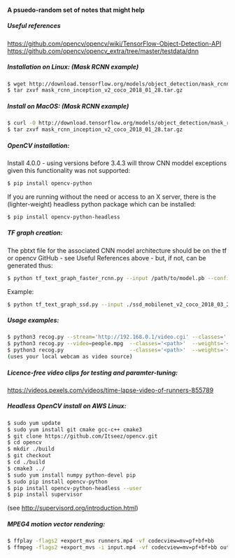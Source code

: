 #### A psuedo-random set of notes that might help

##### Useful references

https://github.com/opencv/opencv/wiki/TensorFlow-Object-Detection-API
https://github.com/opencv/opencv_extra/tree/master/testdata/dnn

##### Installation on Linux: (Mask RCNN example) 

```sh
$ wget http://download.tensorflow.org/models/object_detection/mask_rcnn_inception_v2_coco_2018_01_28.tar.gz
$ tar zxvf mask_rcnn_inception_v2_coco_2018_01_28.tar.gz
```

##### Install on MacOS: (Mask RCNN example)

```sh
$ curl -O http://download.tensorflow.org/models/object_detection/mask_rcnn_inception_v2_coco_2018_01_28.tar.gz
$ tar zxvf mask_rcnn_inception_v2_coco_2018_01_28.tar.gz
```

##### OpenCV installation:

Install 4.0.0 - using versions before 3.4.3 will throw CNN moddel exceptions given this functionality was not supported:

```sh
$ pip install opencv-python
```

If you are running without the need or access to an X server, there is the (lighter-weight) headless python package which can be installed:

```sh
$ pip install opencv-python-headless
```

##### TF graph creation:

The pbtxt file for the associated CNN model architecture should be on the tf or opencv GitHub - see Useful References above - but, if not, can be generated thus:

```sh
$ python tf_text_graph_faster_rcnn.py --input /path/to/model.pb --config /path/to/example.config --output /path/to/graph.pbtxt
```

Example:

```sh
$ python tf_text_graph_ssd.py --input ./ssd_mobilenet_v2_coco_2018_03_29/frozen_inference_graph.pb --config ./ssd_mobilenet_v2_coco.config --output ./ssd_mobilenet_v2_coco_2019_01_28.pbtxt
```

##### Usage examples:

```sh
$ python3 recog.py --stream='http://192.168.0.1/video.cgi' --classes='./models/yolo3/yolo3.classes' --weights='./models/yolo3/yolo3.weights' --model='./models/yolo3/yolo3.cfg' 
$ python3 recog.py --video=people.mpg  --classes='<path>'  --weights='<path>'  --model='<path>'
$ python3 recog.py                     --classes='<path>'  --weights='<path>'  --model='<path>'
(uses your local webcam as video source)
```

##### Licence-free video clips for testing and paramter-tuning:

https://videos.pexels.com/videos/time-lapse-video-of-runners-855789


##### Headless OpenCV install on AWS Linux:

```sh
$ sudo yum update
$ sudo yum install git cmake gcc-c++ cmake3
$ git clone https://github.com/Itseez/opencv.git
$ cd opencv
$ mkdir ./build
$ git checkout
$ cd ./build
$ cmake3 ../
$ sudo yum install numpy python-devel pip
$ sudo pip install opencv-python
$ pip install opencv-python-headless --user
$ pip install supervisor
```

(see http://supervisord.org/introduction.html)


##### MPEG4 motion vector rendering:

```sh
$ ffplay -flags2 +export_mvs runners.mp4 -vf codecview=mv=pf+bf+bb
$ ffmpeg -flags2 +export_mvs -i input.mp4 -vf codecview=mv=pf+bf+bb output.mp4
```

